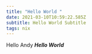 ```yaml
---
title: "Hello World "
date: 2021-03-10T10:59:22.585Z
subtitle: Hello World Subtitle
tags: nix
---
```

Hello Andy ***Hello World***
